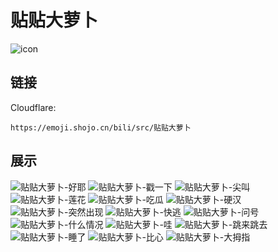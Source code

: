 # 贴贴大萝卜
![icon](https://emoji.shojo.cn/bili/src/贴贴大萝卜/icon.png)
## 链接
Cloudflare:
```
https://emoji.shojo.cn/bili/src/贴贴大萝卜
```
## 展示
![贴贴大萝卜-好耶](https://emoji.shojo.cn/bili/src/贴贴大萝卜/贴贴大萝卜-好耶.png)
![贴贴大萝卜-戳一下](https://emoji.shojo.cn/bili/src/贴贴大萝卜/贴贴大萝卜-戳一下.png)
![贴贴大萝卜-尖叫](https://emoji.shojo.cn/bili/src/贴贴大萝卜/贴贴大萝卜-尖叫.png)
![贴贴大萝卜-莲花](https://emoji.shojo.cn/bili/src/贴贴大萝卜/贴贴大萝卜-莲花.png)
![贴贴大萝卜-吃瓜](https://emoji.shojo.cn/bili/src/贴贴大萝卜/贴贴大萝卜-吃瓜.png)
![贴贴大萝卜-硬汉](https://emoji.shojo.cn/bili/src/贴贴大萝卜/贴贴大萝卜-硬汉.png)
![贴贴大萝卜-突然出现](https://emoji.shojo.cn/bili/src/贴贴大萝卜/贴贴大萝卜-突然出现.png)
![贴贴大萝卜-快逃](https://emoji.shojo.cn/bili/src/贴贴大萝卜/贴贴大萝卜-快逃.png)
![贴贴大萝卜-问号](https://emoji.shojo.cn/bili/src/贴贴大萝卜/贴贴大萝卜-问号.png)
![贴贴大萝卜-什么情况](https://emoji.shojo.cn/bili/src/贴贴大萝卜/贴贴大萝卜-什么情况.png)
![贴贴大萝卜-哇](https://emoji.shojo.cn/bili/src/贴贴大萝卜/贴贴大萝卜-哇.png)
![贴贴大萝卜-跳来跳去](https://emoji.shojo.cn/bili/src/贴贴大萝卜/贴贴大萝卜-跳来跳去.png)
![贴贴大萝卜-睡了](https://emoji.shojo.cn/bili/src/贴贴大萝卜/贴贴大萝卜-睡了.png)
![贴贴大萝卜-比心](https://emoji.shojo.cn/bili/src/贴贴大萝卜/贴贴大萝卜-比心.png)
![贴贴大萝卜-大拇指](https://emoji.shojo.cn/bili/src/贴贴大萝卜/贴贴大萝卜-大拇指.png)
